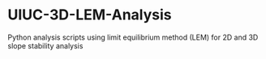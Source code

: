 # UIUC-3D-LEM-Analysis
Python analysis scripts using limit equilibrium method (LEM) for 2D and 3D slope stability analysis
